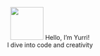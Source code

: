 
<p align="center"> 
<img src="https://graphic.neocities.org/Tumblr_l_447426053964358.gif" width="75" al<b>
  Hello, I’m Yurri!</b><br>
  I dive into code and creativity 
</p>
